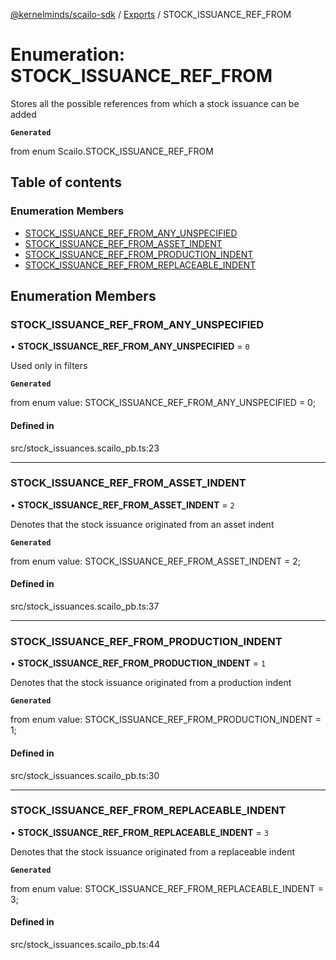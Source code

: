 [@kernelminds/scailo-sdk](../README.md) / [Exports](../modules.md) / STOCK\_ISSUANCE\_REF\_FROM

# Enumeration: STOCK\_ISSUANCE\_REF\_FROM

Stores all the possible references from which a stock issuance can be added

**`Generated`**

from enum Scailo.STOCK_ISSUANCE_REF_FROM

## Table of contents

### Enumeration Members

- [STOCK\_ISSUANCE\_REF\_FROM\_ANY\_UNSPECIFIED](STOCK_ISSUANCE_REF_FROM.md#stock_issuance_ref_from_any_unspecified)
- [STOCK\_ISSUANCE\_REF\_FROM\_ASSET\_INDENT](STOCK_ISSUANCE_REF_FROM.md#stock_issuance_ref_from_asset_indent)
- [STOCK\_ISSUANCE\_REF\_FROM\_PRODUCTION\_INDENT](STOCK_ISSUANCE_REF_FROM.md#stock_issuance_ref_from_production_indent)
- [STOCK\_ISSUANCE\_REF\_FROM\_REPLACEABLE\_INDENT](STOCK_ISSUANCE_REF_FROM.md#stock_issuance_ref_from_replaceable_indent)

## Enumeration Members

### STOCK\_ISSUANCE\_REF\_FROM\_ANY\_UNSPECIFIED

• **STOCK\_ISSUANCE\_REF\_FROM\_ANY\_UNSPECIFIED** = ``0``

Used only in filters

**`Generated`**

from enum value: STOCK_ISSUANCE_REF_FROM_ANY_UNSPECIFIED = 0;

#### Defined in

src/stock_issuances.scailo_pb.ts:23

___

### STOCK\_ISSUANCE\_REF\_FROM\_ASSET\_INDENT

• **STOCK\_ISSUANCE\_REF\_FROM\_ASSET\_INDENT** = ``2``

Denotes that the stock issuance originated from an asset indent

**`Generated`**

from enum value: STOCK_ISSUANCE_REF_FROM_ASSET_INDENT = 2;

#### Defined in

src/stock_issuances.scailo_pb.ts:37

___

### STOCK\_ISSUANCE\_REF\_FROM\_PRODUCTION\_INDENT

• **STOCK\_ISSUANCE\_REF\_FROM\_PRODUCTION\_INDENT** = ``1``

Denotes that the stock issuance originated from a production indent

**`Generated`**

from enum value: STOCK_ISSUANCE_REF_FROM_PRODUCTION_INDENT = 1;

#### Defined in

src/stock_issuances.scailo_pb.ts:30

___

### STOCK\_ISSUANCE\_REF\_FROM\_REPLACEABLE\_INDENT

• **STOCK\_ISSUANCE\_REF\_FROM\_REPLACEABLE\_INDENT** = ``3``

Denotes that the stock issuance originated from a replaceable indent

**`Generated`**

from enum value: STOCK_ISSUANCE_REF_FROM_REPLACEABLE_INDENT = 3;

#### Defined in

src/stock_issuances.scailo_pb.ts:44

